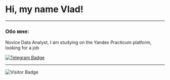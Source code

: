 # Hi, my name Vlad!

---

### Обо мне:

Novice Data Analyst, I am studying on the Yandex Practicum platform, looking for a job

[![Telegram Badge](https://img.shields.io/badge/-KondratovVladislav-blue?style=flat&logo=Telegram&logoColor=white)](https://t.me/kvvbl)

---

![Visitor Badge](https://visitor-badge.laobi.icu/badge?page_id=Kondratob)
